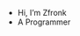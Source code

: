 -  Hi, I’m Zfronk
-  A Programmer


<!---
zfronk/zfronk is a ✨ special ✨ repository because its `README.md` (this file) appears on your GitHub profile.
You can click the Preview link to take a look at your changes.
--->
